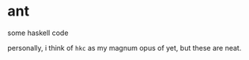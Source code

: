# ant

some haskell code

personally, i think of `hkc` as my magnum opus of yet, but these are neat.
